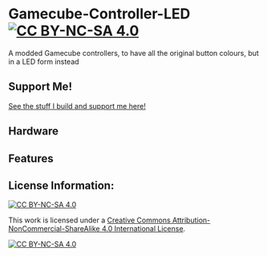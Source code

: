 # Gamecube-Controller-LED [![CC BY-NC-SA 4.0][cc-by-nc-sa-shield]][cc-by-nc-sa]
A modded Gamecube controllers, to have all the original button colours, but in a LED form instead


## Support Me!
[See the stuff I build and support me here!](https://linktr.ee/Lego_Rocket)

## Hardware

## Features

## License Information:
[![CC BY-NC-SA 4.0][cc-by-nc-sa-shield]][cc-by-nc-sa]

This work is licensed under a
[Creative Commons Attribution-NonCommercial-ShareAlike 4.0 International License][cc-by-nc-sa].

[![CC BY-NC-SA 4.0][cc-by-nc-sa-image]][cc-by-nc-sa]

[cc-by-nc-sa]: http://creativecommons.org/licenses/by-nc-sa/4.0/
[cc-by-nc-sa-image]: https://licensebuttons.net/l/by-nc-sa/4.0/88x31.png
[cc-by-nc-sa-shield]: https://img.shields.io/badge/License-CC%20BY--NC--SA%204.0-lightgrey.svg
